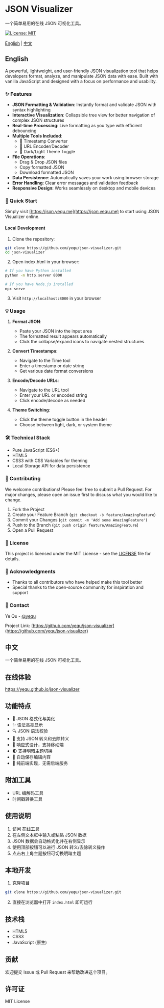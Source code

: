 # JSON Visualizer

一个简单易用的在线 JSON 可视化工具。

[![License: MIT](https://img.shields.io/badge/License-MIT-yellow.svg)](https://opensource.org/licenses/MIT)

[English](#english) | [中文](#中文)

## English

A powerful, lightweight, and user-friendly JSON visualization tool that helps developers format, analyze, and manipulate JSON data with ease. Built with vanilla JavaScript and designed with a focus on performance and usability.

### ✨ Features

- **JSON Formatting & Validation**: Instantly format and validate JSON with syntax highlighting
- **Interactive Visualization**: Collapsible tree view for better navigation of complex JSON structures
- **Real-time Processing**: Live formatting as you type with efficient debouncing
- **Multiple Tools Included**:
  - 🔄 Timestamp Converter
  - 🔗 URL Encoder/Decoder
  - 🎨 Dark/Light Theme Toggle
- **File Operations**:
  - Drag & Drop JSON files
  - Copy formatted JSON
  - Download formatted JSON
- **Data Persistence**: Automatically saves your work using browser storage
- **Error Handling**: Clear error messages and validation feedback
- **Responsive Design**: Works seamlessly on desktop and mobile devices

### 🚀 Quick Start

Simply visit [https://json.yequ.me](https://json.yequ.me) to start using JSON Visualizer online.

#### Local Development

1. Clone the repository:
```bash
git clone https://github.com/yequ/json-visualizer.git
cd json-visualizer
```

2. Open index.html in your browser:
```bash
# If you have Python installed
python -m http.server 8000

# If you have Node.js installed
npx serve
```

3. Visit `http://localhost:8000` in your browser

### 💡 Usage

1. **Format JSON**:
   - Paste your JSON into the input area
   - The formatted result appears automatically
   - Click the collapse/expand icons to navigate nested structures

2. **Convert Timestamps**:
   - Navigate to the Time tool
   - Enter a timestamp or date string
   - Get various date format conversions

3. **Encode/Decode URLs**:
   - Navigate to the URL tool
   - Enter your URL or encoded string
   - Click encode/decode as needed

4. **Theme Switching**:
   - Click the theme toggle button in the header
   - Choose between light, dark, or system theme

### 🛠 Technical Stack

- Pure JavaScript (ES6+)
- HTML5
- CSS3 with CSS Variables for theming
- Local Storage API for data persistence

### 🤝 Contributing

We welcome contributions! Please feel free to submit a Pull Request. For major changes, please open an issue first to discuss what you would like to change.

1. Fork the Project
2. Create your Feature Branch (`git checkout -b feature/AmazingFeature`)
3. Commit your Changes (`git commit -m 'Add some AmazingFeature'`)
4. Push to the Branch (`git push origin feature/AmazingFeature`)
5. Open a Pull Request

### 📝 License

This project is licensed under the MIT License - see the [LICENSE](LICENSE) file for details.

### 🙏 Acknowledgments

- Thanks to all contributors who have helped make this tool better
- Special thanks to the open-source community for inspiration and support

### 📧 Contact

Ye Qu - [@yequ](https://github.com/yequ)

Project Link: [https://github.com/yequ/json-visualizer](https://github.com/yequ/json-visualizer)

## 中文

一个简单易用的在线 JSON 可视化工具。

## 在线体验
https://yequ.github.io/json-visualizer

## 功能特点

- 🎨 JSON 格式化与美化
- ✨ 语法高亮显示
- 🔍 JSON 语法校验
- 🔄 支持 JSON 转义和去除转义
- 📱 响应式设计，支持移动端
- 🌓 支持明暗主题切换
- 💾 自动保存编辑内容
- 🚀 纯前端实现，无需后端服务

## 附加工具

- URL 编解码工具
- 时间戳转换工具

## 使用说明

1. 访问 [在线工具](https://yequ.github.io/json-visualizer)
2. 在左侧文本框中输入或粘贴 JSON 数据
3. JSON 数据会自动格式化并在右侧显示
4. 使用顶部按钮可以进行 JSON 转义/去除转义操作
5. 点击右上角主题按钮可切换明暗主题

## 本地开发

1. 克隆项目
```bash
git clone https://github.com/yequ/json-visualizer.git
```

2. 直接在浏览器中打开 `index.html` 即可运行

## 技术栈

- HTML5
- CSS3
- JavaScript (原生)

## 贡献

欢迎提交 Issue 或 Pull Request 来帮助改进这个项目。

## 许可证

MIT License